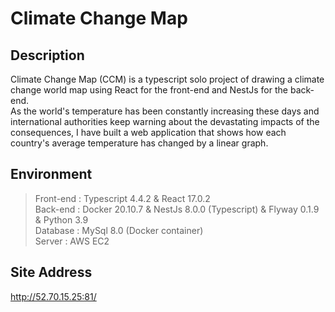 # Climate Change Map

## Description

Climate Change Map (CCM) is a typescript solo project of drawing a climate change world map using React for the front-end and NestJs for the back-end. </br>
As the world's temperature has been constantly increasing these days and international authorities keep warning about the devastating impacts of the consequences, I have built a web application that shows how each country's average temperature has changed by a linear graph.

## Environment

> Front-end : Typescript 4.4.2 & React 17.0.2 </br>
> Back-end : Docker 20.10.7 & NestJs 8.0.0 (Typescript) & Flyway 0.1.9 & Python 3.9 </br>
> Database : MySql 8.0 (Docker container) </br>
> Server : AWS EC2 </br>

## Site Address

http://52.70.15.25:81/
